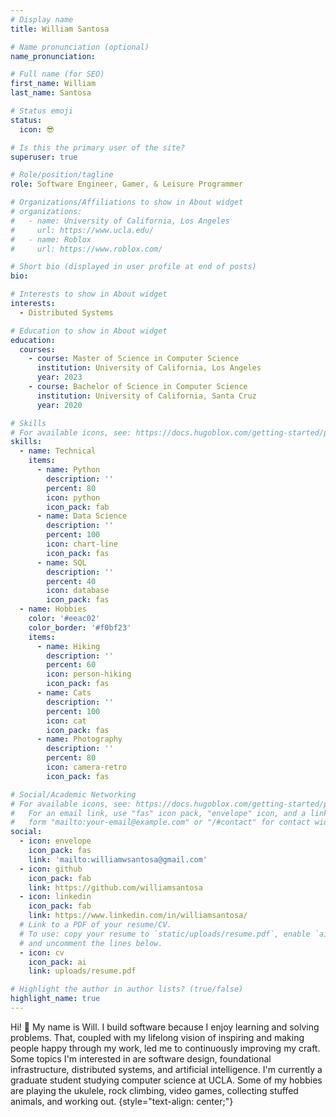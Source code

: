 ```yaml
---
# Display name
title: William Santosa

# Name pronunciation (optional)
name_pronunciation:

# Full name (for SEO)
first_name: William
last_name: Santosa

# Status emoji
status:
  icon: 😎

# Is this the primary user of the site?
superuser: true

# Role/position/tagline
role: Software Engineer, Gamer, & Leisure Programmer

# Organizations/Affiliations to show in About widget
# organizations:
#   - name: University of California, Los Angeles
#     url: https://www.ucla.edu/
#   - name: Roblox
#     url: https://www.roblox.com/

# Short bio (displayed in user profile at end of posts)
bio: 

# Interests to show in About widget
interests:
  - Distributed Systems

# Education to show in About widget
education:
  courses:
    - course: Master of Science in Computer Science
      institution: University of California, Los Angeles
      year: 2023
    - course: Bachelor of Science in Computer Science
      institution: University of California, Santa Cruz
      year: 2020

# Skills
# For available icons, see: https://docs.hugoblox.com/getting-started/page-builder/#icons
skills:
  - name: Technical
    items:
      - name: Python
        description: ''
        percent: 80
        icon: python
        icon_pack: fab
      - name: Data Science
        description: ''
        percent: 100
        icon: chart-line
        icon_pack: fas
      - name: SQL
        description: ''
        percent: 40
        icon: database
        icon_pack: fas
  - name: Hobbies
    color: '#eeac02'
    color_border: '#f0bf23'
    items:
      - name: Hiking
        description: ''
        percent: 60
        icon: person-hiking
        icon_pack: fas
      - name: Cats
        description: ''
        percent: 100
        icon: cat
        icon_pack: fas
      - name: Photography
        description: ''
        percent: 80
        icon: camera-retro
        icon_pack: fas

# Social/Academic Networking
# For available icons, see: https://docs.hugoblox.com/getting-started/page-builder/#icons
#   For an email link, use "fas" icon pack, "envelope" icon, and a link in the
#   form "mailto:your-email@example.com" or "/#contact" for contact widget.
social:
  - icon: envelope
    icon_pack: fas
    link: 'mailto:williamwsantosa@gmail.com'
  - icon: github
    icon_pack: fab
    link: https://github.com/williamsantosa
  - icon: linkedin
    icon_pack: fab
    link: https://www.linkedin.com/in/williamsantosa/
  # Link to a PDF of your resume/CV.
  # To use: copy your resume to `static/uploads/resume.pdf`, enable `ai` icons in `params.yaml`,
  # and uncomment the lines below.
  - icon: cv
    icon_pack: ai
    link: uploads/resume.pdf

# Highlight the author in author lists? (true/false)
highlight_name: true
---
```


Hi! 👋 My name is Will.
I build software because I enjoy learning and solving problems.
That, coupled with my lifelong vision of inspiring and making people happy through my work, led me to continuously improving my craft.
Some topics I'm interested in are software design, foundational infrastructure, distributed systems, and artificial intelligence.
I'm currently a graduate student studying computer science at UCLA.
Some of my hobbies are playing the ukulele, rock climbing, video games, collecting stuffed animals, and working out.
{style="text-align: center;"}
